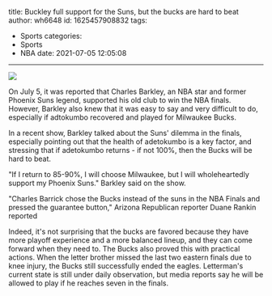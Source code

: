 title: Buckley  full support for the Suns, but the bucks are hard to beat
author: wh6648
id: 1625457908832
tags: 
- Sports
categories: 
- Sports
- NBA
date: 2021-07-05 12:05:08
---
![](https://p8.itc.cn/q_70/images01/20210705/5573949dcb4540e98643a7c86b970f11.jpeg)


On July 5, it was reported that Charles Barkley, an NBA star and former Phoenix Suns legend, supported his old club to win the NBA finals. However, Barkley also knew that it was easy to say and very difficult to do, especially if adtokumbo recovered and played for Milwaukee Bucks.

In a recent show, Barkley talked about the Suns' dilemma in the finals, especially pointing out that the health of adetokumbo is a key factor, and stressing that if adetokumbo returns - if not 100%, then the Bucks will be hard to beat.

"If I return to 85-90%, I will choose Milwaukee, but I will wholeheartedly support my Phoenix Suns." Barkley said on the show.

"Charles Barrick chose the Bucks instead of the suns in the NBA Finals and pressed the guarantee button," Arizona Republican reporter Duane Rankin reported

Indeed, it's not surprising that the bucks are favored because they have more playoff experience and a more balanced lineup, and they can come forward when they need to. The Bucks also proved this with practical actions. When the letter brother missed the last two eastern finals due to knee injury, the Bucks still successfully ended the eagles. Letterman's current state is still under daily observation, but media reports say he will be allowed to play if he reaches seven in the finals.

